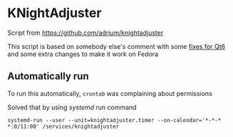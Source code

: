 # KNightAdjuster 

Script from https://github.com/adrium/knightadjuster

This script is based on somebody else's comment with some [fixes for Qt6](https://github.com/adrium/knightadjuster/issues/9#issuecomment-2103601906) and some extra changes to make it work on Fedora

## Automatically run

To run this automatically, `crontab` was complaining about permissions

Solved that by using _systemd_ run command
```shell
systemd-run --user --unit=knightadjuster.timer --on-calendar='*-*-* *:0/11:00' /services/knightadjuster
```
